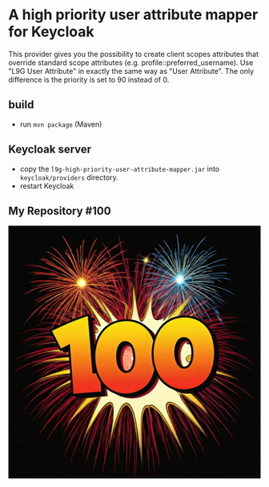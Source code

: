 # A high priority user attribute mapper for Keycloak

This provider gives you the possibility to create client scopes attributes that override standard scope attributes (e.g. profile::preferred_username).
Use "L9G User Attribute" in exactly the same way as "User Attribute". 
The only difference is the priority is set to 90 instead of 0.

## build
- run `mvn package` (Maven)

## Keycloak server
- copy the `l9g-high-priority-user-attribute-mapper.jar` into `keycloak/providers` directory.
- restart Keycloak

## My Repository #100
![Repository #100](100-512.png "Repository #100")
